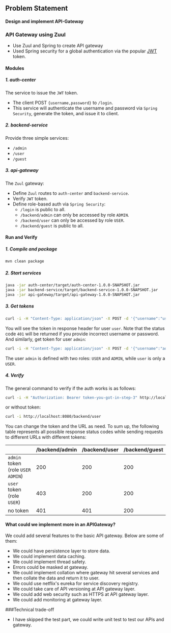 ## Problem Statement

#### Design and implement API-Gateway

### API Gateway using Zuul

- Use Zuul and Spring to create API gateway 
- Used Spring security for a global authentication via the popular
[JWT](https://jwt.io/introduction/) token.

#### Modules

##### 1. **auth-center**
The service to issue the `JWT` token.
- The client POST `{username,password}` to `/login`.
- This service will authenticate the username and password via `Spring Security`,
  generate the token, and issue it to client.

##### 2. **backend-service**
Provide three simple services:
- `/admin`
- `/user`
- `/guest`
 
##### 3. **api-gateway**
The `Zuul` gateway:
- Define `Zuul` routes to `auth-center` and `backend-service`.
- Verify `JWT` token.
- Define role-based auth via `Spring Security`:
    - `/login` is public to all.
    - `/backend/admin` can only be accessed by role `ADMIN`.
    - `/backend/user` can only be accessed by role `USER`.
    - `/backend/guest` is public to all.

#### Run and Verify

##### 1. Compile and package
```bash
mvn clean package
```

##### 2. Start services
```bash
java -jar auth-center/target/auth-center-1.0.0-SNAPSHOT.jar
java -jar backend-service/target/backend-service-1.0.0-SNAPSHOT.jar
java -jar api-gateway/target/api-gateway-1.0.0-SNAPSHOT.jar
```

##### 3. Get tokens
```bash
curl -i -H "Content-Type: application/json" -X POST -d '{"username":"user","password":"user"}' http://localhost:8080/login
```
You will see the token in response header for user `user`. Note that the status code `401` will be returned if you provide incorrect username or password. And similarly, get token for user `admin`:
```bash
curl -i -H "Content-Type: application/json" -X POST -d '{"username":"admin","password":"admin"}' http://localhost:8080/login
```
The user `admin` is defined with two roles: `USER` and `ADMIN`, while `user` is only a `USER`.

##### 4. Verify
The general command to verify if the auth works is as follows:
```bash
curl -i -H "Authorization: Bearer token-you-got-in-step-3" http://localhost:8080/backend/user
```
or without token:
```bash
curl -i http://localhost:8080/backend/user
```
You can change the token and the URL as need. To sum up, the following table represents all possible response status codes while sending requests to different URLs with different tokens:

|                                     | /backend/admin | /backend/user | /backend/guest |
| ----------------------------------- | -------------- | ------------- | -------------- |
| `admin` token (role `USER` `ADMIN`) |            200 |           200 |            200 |
| `user` token (role `USER`)       |            403 |           200 |            200 |
| no token                            |            401 |           401 |            200 |

#### What could we implement more in an APIGateway?
We could add several features to the basic API gateway. Below are some of them:
- We could have persistence layer to store data.
- We could implement data caching.
- We could implement thread safety.
- Errors could be masked at gateway.
- We could implement collation where gateway hit several services and then collate the data and return it to user.
- We could use netflix's eureka for service discovery registry.
- We could take care of API versioning at API gateway layer.
- We could add web security such as HTTPS at API gateway layer.
- We could add monitoring at gateway layer.

###Technical trade-off
- I have skipped the test part, we could write unit test to test our APIs and gateway.
